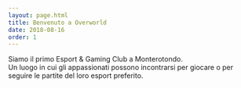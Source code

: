 ```yaml
---
layout: page.html
title: Benvenuto a Overworld
date: 2018-08-16
order: 1
---
```


Siamo il primo Esport & Gaming Club a Monterotondo. <br>
Un luogo in cui gli appassionati possono incontrarsi per giocare o per seguire le partite del loro esport preferito.
